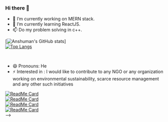 ### Hi there 👋
 - 🔭 I’m currently working on MERN stack.
 - 🌱 I’m currently learning ReactJS.
 - 📫 Do my problem solving in c++.
 
[![Anshuman's GitHub stats](https://github-readme-stats.vercel.app/api?username=Anshumanformal&show_icons=true&count_private=true&theme=jolly&include_all_commits=true&hide_title=true)]
<br />
[![Top Langs](https://github-readme-stats.vercel.app/api/top-langs/?username=Anshumanformal&layout=compact&theme=omni&card_width=445)](https://github.com/Anshumanformal)
<br >

<br />
<!--
**Anshumanformal/Anshumanformal** is a ✨ _special_ ✨ repository because its `README.md` (this file) appears on your GitHub profile.

Here are some ideas to get you started:

### - 🔭 I’m currently working on MEAN stack technology
### - 🌱 I’m currently learning React
- 👯 I’m looking to collaborate on Frontend/Backend projects
- 🤔 I’m looking for help with ReactJS/any Frontend stack
<!-- - 💬 Ask me about  -->
<!-- - 📫 How to reach me: ... -->
- 😄 Pronouns: He
- ⚡ Interested in : I would like to contribute to any NGO or any organization working on environmental sustainability, scarce resource management and any other such initiatives 


[![ReadMe Card](https://github-readme-stats.vercel.app/api/pin/?username=Anshumanformal&repo=NodeJS-and-JavaScript&theme=midnight-purple)](https://github.com/Anshumanformal/NodeJS-and-JavaScript)
<br >
[![ReadMe Card](https://github-readme-stats.vercel.app/api/pin/?username=Anshumanformal&repo=CPP&theme=midnight-purple)](https://github.com/Anshumanformal/CPP)
<br >
[![ReadMe Card](https://github-readme-stats.vercel.app/api/pin/?username=Anshumanformal&repo=MongoDB-notes&theme=midnight-purple)](https://github.com/Anshumanformal/MongoDB-notes)
<br >
[![ReadMe Card](https://github-readme-stats.vercel.app/api/pin/?username=Anshumanformal&repo=SQL&theme=midnight-purple)](https://github.com/Anshumanformal/SQL)
<br >
-->
